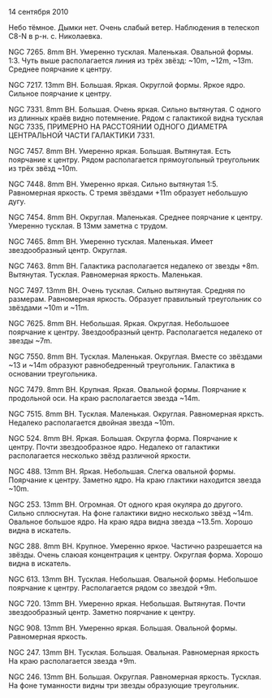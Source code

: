 14 сентября 2010

Небо тёмное. Дымки нет. Очень слабый ветер. Наблюдения в телескоп C8-N в р-н. с. Николаевка.


NGC 7265. 8mm BH. Умеренно тусклая. Маленькая. Овальной формы. 1:3. Чуть выше располагается линия из трёх звёзд: ~10m, ~12m, ~13m. Среднее поярчание к центру.

NGC 7217. 13mm BH. Большая. Яркая. Округлой формы. Яркое ядро. Сильное поярчание к центру.

NGC 7331. 8mm BH. Большая. Очень яркая. Сильно вытянутая. С одного из длинных краёв видно потемнение. Рядом с галактикой видна тусклая NGC 7335, ПРИМЕРНО НА РАССТОЯНИИ ОДНОГО ДИАМЕТРА ЦЕНТРАЛЬНОЙ ЧАСТИ ГАЛАКТИКИ 7331.

NGC 7457. 8mm BH. Умеренно яркая. Большая. Вытянутая. Есть поярчание к центру. Рядом располагается прямоугольный треугольник из трёх звёзд ~10m.

NGC 7448. 8mm BH. Умеренно яркая. Сильно вытянутая 1:5. Равномерная яркость. С тремя звёздами +11m образует небольшую дугу.

NGC 7454. 8mm BH. Округлая. Маленькая. Среднее поярчание к центру. Умеренно тусклая. В 13мм заметна с трудом.

NGC 7465. 8mm BH. Умеренно тусклая. Маленькая. Имеет звездообразный центр. Округлая.

NGC 7463. 8mm BH. Галактика располагается недалеко от звезды +8m. Вытянутая. Тусклая. Равномерная яркость. Маленькая.

NGC 7497. 13mm BH. Очень тусклая. Сильно вытянутая. Средняя по размерам. Равномерная яркость. Образует правильный треугольник со звёздами ~10m и ~11m.

NGC 7625. 8mm BH. Небольшая. Яркая. Округлая. Небольшоее поярчание к центру. Звездообразный центр. Располагается недалеко от звезды ~7m.

NGC 7550. 8mm BH. Тусклая. Маленькая.  Округлая. Вместе со звёздами ~13 и ~14m образуют равнобедренный треугольник. Галактика в основании треугольника.

NGC 7479. 8mm BH. Крупная. Яркая. Овальной формы. Поярчание к продольной оси. На краю располагается звезда ~14m.

NGC 7515. 8mm BH. Тусклая. Маленькая. Округлая. Равномерная ярксть. Недалеко располагается двойная звезда ~10m.

NGC 524. 8mm BH. Яркая. Большая. Округла форма. Поярчание к центру. Почти звездообразное ядро. Недалеко от галактики располагается несколько звёзд различной яркости.

NGC 488. 13mm BH. Яркая. Небольшая. Слегка овальной формы. Поярчание к центру. Заметно ядро. На краю глактики находится звезда ~10m.

NGC 253. 13mm BH. Огромная. От одного края окуляра до другого. Сильно сплюснутая. На фоне галактики видно несколько звёзд ~14m. Овальное большое ядро. На краю ядра видна звезда ~13.5m. Хорошо видна в искатель.

NGC 288. 8mm BH. Крупное. Умеренно яркое. Частично разрешается на звёзды. Очень слаюая концентрация к центру. Округлая форма. Хорошо видна в искатель.

NGC 613. 13mm BH. Тусклая. Небольшая. Овальной формы. Небольшое поярчание к центру. Располагается рядом со звездой +9m.

NGC 720. 13mm BH. Умеренно яркая. Небольшая. Вытянутая. Почти звездообразный центр. Заметно поярчание к центру.

NGC 908. 13mm BH. Умеренно яркая. Большая. Овальной формы. Равномерная яркость.

NGC 247. 13mm BH. Тусклая. Большая. Овальная. Равномерная яркость На краю располагается звезда +9m.

NGC 246. 13mm BH. Большая. Округлая. Равномерная яркость. Тусклая. На фоне туманности видны три звезды образующие треугольник.